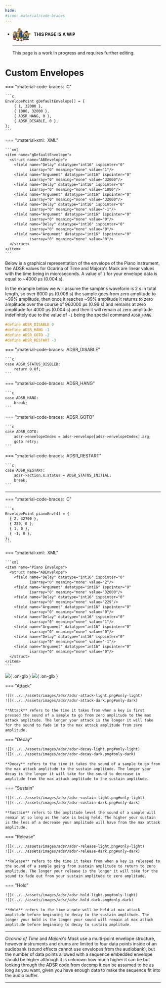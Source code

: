 ```yaml
---
hide:
#icon: material/code-braces
---
```


<div class="grid cards" markdown>

-   <img style="width:58.5px; height:auto; vertical-align: middle;" src="../../../assets/images/carpenters.png"> <b>&nbsp;&nbsp;THIS PAGE IS A WIP</b>
  
    ---

    This page is a work in progress and requires further editing.

</div>

# Custom Envelopes

=== ":material-code-braces: &nbsp;C"

    ```c
    EnvelopePoint gDefaultEnvelope[] = {
        { 1, 32000 },
        { 1000, 32000 },
        { ADSR_HANG, 0 },
        { ADSR_DISABLE, 0 },
    };
    ```

=== ":material-xml: &nbsp;XML"

    ```xml
    <item name="gDefaultEnvelope">
      <struct name="ABEnvelope">
        <field name="Delay" datatype="int16" ispointer="0"
               isarray="0" meaning="none" value="1"/>
        <field name="Argument" datatype="int16" ispointer="0"
               isarray="0" meaning="none" value="32000"/>
        <field name="Delay" datatype="int16" ispointer="0"
               isarray="0" meaning="none" value="1000"/>
        <field name="Argument" datatype="int16" ispointer="0"
               isarray="0" meaning="none" value="32000"/>
        <field name="Delay" datatype="int16" ispointer="0"
               isarray="0" meaning="none" value="-1"/>
        <field name="Argument" datatype="int16" ispointer="0"
               isarray="0" meaning="none" value="0"/>
        <field name="Delay" datatype="int16" ispointer="0"
               isarray="0" meaning="none" value="0"/>
        <field name="Argument" datatype="int16" ispointer="0"
               isarray="0" meaning="none" value="0"/>
      </struct>
    </item>
    ```

Below is a graphical representation of the envelope of the Piano instrument, the ADSR values for Ocarina of Time and Majora's Mask are linear values with the time being in microseconds. A value of `1` for your envelope data is equal to ~4000 µs (0.004 s).

In the example below we will assume the sample's waveform is 2 s in total length, so over 8000 µs (0.008 s) the sample goes from zero amplitude to ~99% amplitude, then once it reaches ~99% amplitude it returns to zero amplitude over the course of 960000 µs (0.96 s) and remains at zero amplitude for 4000 µs (0.004 s) and then it will remain at zero amplitude indefinitely due to the value of `-1` being the special command `ADSR_HANG`.

```c hl_lines="2"
#define ADSR_DISABLE 0
#define ADSR_HANG -1
#define ADSR_GOTO -2
#define ADSR_RESTART -3
```

=== ":material-code-braces: &nbsp;ADSR_DISABLE"

    ```c
    case ADSR_STATUS_DISBLED:
        return 0.0f;
    ```

=== ":material-code-braces: &nbsp;ADSR_HANG"

    ```c
    case ADSR_HANG:
        break;
    ```

=== ":material-code-braces: &nbsp;ADSR_GOTO"

    ```c
    case ADSR_GOTO:
        adsr->envelopeIndex = adsr->envelope[adsr->envelopeIndex].arg;
        goto retry;
    ```

=== ":material-code-braces: &nbsp;ADSR_RESTART"

    ```c
    case ADSR_RESTART:
        adsr->action.s.status = ADSR_STATUS_INITIAL;
        break;
    ```

-----
=== ":material-code-braces: &nbsp;C"

    ```c
    EnvelopePoint pianoEnv[4] = {
      { 2, 32700 },
      { 229, 0 },
      { 1, 0 },
      { -1, 0 },
    };
    ```

=== ":material-xml: &nbsp;XML"

    ```xml
    <item name="Piano Envelope">
      <struct name="ABEnvelope">
        <field name="Delay" datatype="int16" ispointer="0"
               isarray="0" meaning="none" value="2"/>
        <field name="Argument" datatype="int16" ispointer="0"
               isarray="0" meaning="none" value="32000"/>
        <field name="Delay" datatype="int16" ispointer="0"
               isarray="0" meaning="none" value="229"/>
        <field name="Argument" datatype="int16" ispointer="0"
               isarray="0" meaning="none" value="0"/>
        <field name="Delay" datatype="int16" ispointer="0"
               isarray="0" meaning="none" value="1"/>
        <field name="Argument" datatype="int16" ispointer="0"
               isarray="0" meaning="none" value="0"/>
        <field name="Delay" datatype="int16" ispointer="0"
               isarray="0" meaning="none" value="-1"/>
        <field name="Argument" datatype="int16" ispointer="0"
               isarray="0" meaning="none" value="0"/>
      </struct>
    </item>
    ```

![](../../assets/images/adsr/adsr-light.png#only-light){ .on-glb }
![](../../assets/images/adsr/adsr-dark.png#only-dark){ .on-glb }

=== "Attack"

    ![](../../assets/images/adsr/adsr-attack-light.png#only-light)
    ![](../../assets/images/adsr/adsr-attack-dark.png#only-dark)

    **Attack** refers to the time it takes from when a key is first pressed the sound of a sample to go from zero amplitude to the max attack amplitude. The longer your attack is the longer it will take for the sound to fade in to the max attack amplitude from zero amplitude.

=== "Decay"

    ![](../../assets/images/adsr/adsr-decay-light.png#only-light)
    ![](../../assets/images/adsr/adsr-decay-dark.png#only-dark)

    **Decay** refers to the time it takes the sound of a sample to go from the max attack amplitude to the sustain amplitude. The longer your decay is the longer it will take for the sound to decrease in amplitude from the max attack amplitude to the sustain amplitude.

=== "Sustain"

    ![](../../assets/images/adsr/adsr-sustain-light.png#only-light)
    ![](../../assets/images/adsr/adsr-sustain-dark.png#only-dark)

    **Sustain** refers to the amplitude level the sound of a sample will remain at so long as the note is being held. The higher your sustain is the less of a decrease your amplitude will have from the max attack amplitude.

=== "Release"

    ![](../../assets/images/adsr/adsr-release-light.png#only-light)
    ![](../../assets/images/adsr/adsr-release-dark.png#only-dark)

    **Release** refers to the time it takes from when a key is released to the sound of a sample going from sustain amplitude to return to zero amplitude. The longer your release is the longer it will take for the sound to fade out from your sustain amplitude to zero amplitude.

=== "Hold"

    ![](../../assets/images/adsr/adsr-hold-light.png#only-light)
    ![](../../assets/images/adsr/adsr-hold-dark.png#only-dark)

    **Hold** refers to the time a note will be held at max attack amplitude before beginning to decay to the sustain amplitude. The longer your hold is the longer your sound will remain at max attack amplitude before beginning to decay to sustain amplitude.

-----

*Ocarina of Time* and *Majora's Mask* use a multi-point envelope structure, however instruments and drums are limited to four data points inside of an audiobank (sound effects cannot use envelopes from the audiobank), but the number of data points allowed with a sequence embedded envelope should be higher although it is unknown how much higher it can be but looking through the ADSR code from decomp it can be assumed to be as long as you want, given you have enough data to make the sequence fit into the audio buffer.

<style>
/*
### Sample Manipulation Using Envelopes
Using only envelopes it is possible to create new sounds without needing to use sample injection. After studying multiple soundfonts, such as the General MIDI soundfont, I <small>figure out way to remove first person speech</small> realized there were samples shared between different instruments, or drums but used to create new instruments and drums. One such example is hi-hats such as the closed hi-hat, pedaled hi-hat, and open hi-hat; *Majora's Mask* has a semi-open hi-hat sample that is perfect for this.

A lot of people in the community use the ride cymbal for hi-hats because the semi-opened hi-hat in *Majora's Mask* just does not fit, but you can use the hi-hat to create the other two hi-hats instead of using the ride cymbal by using a custom envelope.

!!! info
    If you do not plan on using a custom audiobank, and you have channels to spare in your sequence, you can separate the hi-hat sample into its own channel and use a sequence embedded envelope to create the two missing hi-hat sounds.

#### Closed Hi-Hat Envelope
Below is the envelope to create a closed hi-hat out of the semi-open hi-hat in *Majora's Mask*. It cuts the sample almost immediately resulting in just a short hi-hat hit sound from the initial few seconds of the sample.

??? warning "Note Length Warning"
    Due to the way samples are handled in *Ocarina of Time* and *Majora's Mask*, a short enough note will cut the sample even shorter. This is not usually a problem for the closed hi-hat, but if the sound is too short then you can try lengthening your closed hi-hat notes in your `.mid` file to give more time for the envelope to finish playing.

=== ":material-code-braces: &nbsp;C"
    ```c
    EnvelopePoint CHH[4] = {
      { 2, 32700 },
      { 12, 0 },
      { -1, 0 },
      { 0, 0 },
    };
    ```

=== ":material-xml: &nbsp;XML"
    ```xml
    <item address="0" name="CHH">
      <struct name="ABEnvelope">
        <field name="Delay 1" datatype="int16" ispointer="0" isarray="0"
               meaning="none" value="2"/>
        <field name="Arg 1" datatype="uint16" ispointer="0" isarray="0"
               meaning="none" value="32700"/>
        <field name="Delay 2" datatype="int16" ispointer="0" isarray="0"
               meaning="none" value="12"/>
        <field name="Arg 2" datatype="uint16" ispointer="0" isarray="0"
               meaning="none" value="0"/>
        <field name="Delay 3" datatype="int16" ispointer="0" isarray="0"
               meaning="none" value="-1"/>
        <field name="Arg 3" datatype="uint16" ispointer="0" isarray="0"
               meaning="none" value="0"/>
        <field name="Delay 4" datatype="int16" ispointer="0" isarray="0"
               meaning="none" value="0"/>
        <field name="Arg 4" datatype="uint16" ispointer="0" isarray="0"
               meaning="none" value="0"/>
      </struct>
    </item>
    ```

=== ":material-hexadecimal: &nbsp;Binary"
    ```
    00 02 7F BC 00 0C 00 00 FF FF 00 00 00 00 00 00
    ```

#### Pedal Hi-Hat
placeholder

=== ":material-code-braces: &nbsp;C"
    ```c
    EnvelopePoint CHH[4] = {
      { 2, 32700 },
      { 24, 0 },
      { -1, 0 },
      { 0, 0 },
    };
    ```

=== ":material-xml: &nbsp;XML"
    ```xml
    <item address="0" name="PHH">
      <struct name="ABEnvelope">
        <field name="Delay 1" datatype="int16" ispointer="0" isarray="0"
               meaning="none" value="2"/>
        <field name="Arg 1" datatype="uint16" ispointer="0" isarray="0"
               meaning="none" value="32700"/>
        <field name="Delay 2" datatype="int16" ispointer="0" isarray="0"
               meaning="none" value="24"/>
        <field name="Arg 2" datatype="uint16" ispointer="0" isarray="0"
               meaning="none" value="0"/>
        <field name="Delay 3" datatype="int16" ispointer="0" isarray="0"
               meaning="none" value="-1"/>
        <field name="Arg 3" datatype="uint16" ispointer="0" isarray="0"
               meaning="none" value="0"/>
        <field name="Delay 4" datatype="int16" ispointer="0" isarray="0"
               meaning="none" value="0"/>
        <field name="Arg 4" datatype="uint16" ispointer="0" isarray="0"
               meaning="none" value="0"/>
      </struct>
    </item>
    ```

=== ":material-hexadecimal: &nbsp;Binary"
    ```
    00 02 7F BC 00 18 00 00 FF FF 00 00 00 00 00 00
    ```
*/
</style>

-----
